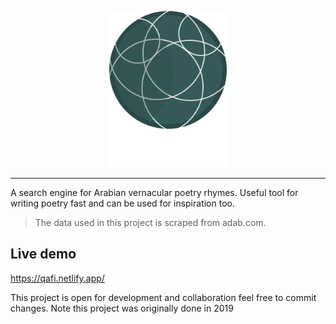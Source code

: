<p align="center">
  <img src="./Logo.png" style="width:auto;height:250px;"/>
</p>
<hr>
A search engine for Arabian vernacular poetry rhymes. Useful tool for writing poetry fast and can be used for inspiration too.

> The data used in this project is scraped from adab.com.

## Live demo
https://qafi.netlify.app/

This project is open for development and collaboration feel free to commit changes. Note this project was originally done in 2019
